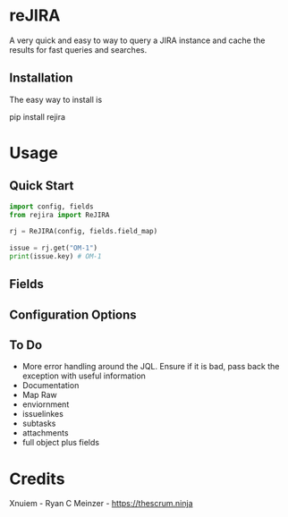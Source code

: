 # reJIRA
A very quick and easy to way to query a JIRA instance and cache the results for fast queries and searches.   


## Installation
The easy way to install is 

pip install rejira


# Usage

## Quick Start
```python
import config, fields
from rejira import ReJIRA
 
rj = ReJIRA(config, fields.field_map)
 
issue = rj.get("OM-1")
print(issue.key) # OM-1
```
## Fields



## Configuration Options





## To Do
* More error handling around the JQL.  Ensure if it is bad, pass back the exception with useful information
* Documentation 
* Map Raw
* enviornment
* issuelinkes
* subtasks
* attachments
* full object plus fields


# Credits
Xnuiem - Ryan C Meinzer - https://thescrum.ninja